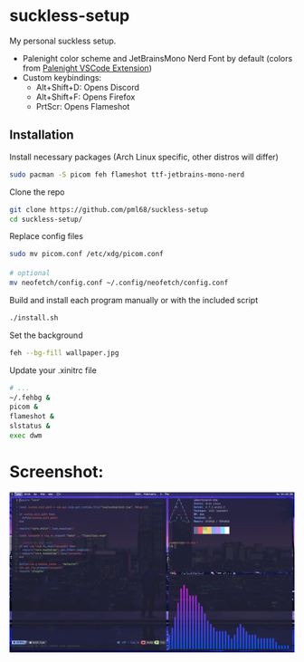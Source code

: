 # suckless-setup

My personal suckless setup.

- Palenight color scheme and JetBrainsMono Nerd Font by default (colors from [Palenight VSCode Extension](https://github.com/whizkydee/vscode-palenight-theme/))
- Custom keybindings:
    - Alt+Shift+D: Opens Discord
    - Alt+Shift+F: Opens Firefox
    - PrtScr: Opens Flameshot

## Installation
Install necessary packages (Arch Linux specific, other distros will differ)
```sh
sudo pacman -S picom feh flameshot ttf-jetbrains-mono-nerd
```

Clone the repo
```sh
git clone https://github.com/pml68/suckless-setup
cd suckless-setup/
```

Replace config files
```sh
sudo mv picom.conf /etc/xdg/picom.conf

# optional
mv neofetch/config.conf ~/.config/neofetch/config.conf
```

Build and install each program manually or with the included script
```sh
./install.sh
```

Set the background
```sh
feh --bg-fill wallpaper.jpg
```

Update your .xinitrc file
```sh
# ...
~/.fehbg &
picom &
flameshot &
slstatus &
exec dwm
```

# Screenshot:

![Screenshot](screenshot.png)
